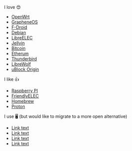 I love 😍

- [OpenWrt](https://openwrt.org/start)
- [GrapheneOS](https://grapheneos.org)
- [F-Droid](https://f-droid.org/)
- [Debian](https://www.debian.org)
- [LibreELEC](https://libreelec.tv/)
- [Jellyin](https://jellyfin.org/)
- [Bitcoin](https://github.com/bitcoin/bitcoin)
- [Etherum](https://github.com/ethereum)
- [Thunderbird](https://www.thunderbird.net)
- [LibreWolf](https://librewolf.net)
- [uBlock Origin](https://github.com/gorhill/uBlock)


I like 👍

- [Raspberry PI](https://www.raspberrypi.org)
- [FriendlyELEC](https://www.friendlyelec.com)
- [Homebrew](https://github.com/Homebrew/brew)
- [Proton](https://protonapps.com/)

I use 🖥️ (but would like to migrate to a more open alternative)

- [Link text](https://example.com)
- [Link text](https://example.com)
- [Link text](https://example.com)
- [Link text](https://example.com)
